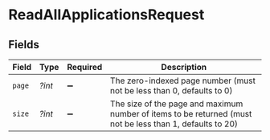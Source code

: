 # ReadAllApplicationsRequest


## Fields

| Field                                                                                                     | Type                                                                                                      | Required                                                                                                  | Description                                                                                               |
| --------------------------------------------------------------------------------------------------------- | --------------------------------------------------------------------------------------------------------- | --------------------------------------------------------------------------------------------------------- | --------------------------------------------------------------------------------------------------------- |
| `page`                                                                                                    | *?int*                                                                                                    | :heavy_minus_sign:                                                                                        | The zero-indexed page number (must not be less than 0, defaults to 0)                                     |
| `size`                                                                                                    | *?int*                                                                                                    | :heavy_minus_sign:                                                                                        | The size of the page and maximum number of items to be returned (must not be less than 1, defaults to 20) |